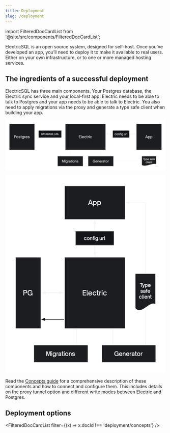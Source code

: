 ```yaml
---
title: Deployment
slug: /deployment
---
```


import FilteredDocCardList from '@site/src/components/FilteredDocCardList';

ElectricSQL is an open source system, designed for self-host. Once you’ve developed an app, you’ll need to deploy it to make it available to real users. Either on your own infrastructure, or to one or more managed hosting services.

## The ingredients of a successful deployment

ElectricSQL has three main components. Your Postgres database, the Electric sync service and your local-first app. Electric needs to be able to talk to Postgres and your app needs to be able to talk to Electric. You also need to apply migrations via the proxy and generate a type safe client when building your app.

<div className="hidden sm:block">

[![Overview of deployment components](../deployment/_images/overview.png)](../deployment/concepts.md)

</div>
<div className="block relative sm:hidden w-96 max-w-full">

[![Overview of deployment components](../deployment/_images/overview.sm.png)](../deployment/concepts.md)

</div>

Read the [Concepts guide](../deployment/concepts.md) for a comprehensive description of these components and how to connect and configure them. This includes details on the proxy tunnel option and different write modes between Electric and Postgres.

## Deployment options

<FilteredDocCardList filter={(x) => x.docId !== 'deployment/concepts'} />
